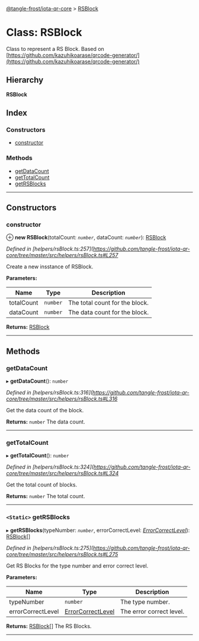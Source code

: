 [@tangle-frost/iota-qr-core](../README.md) > [RSBlock](../classes/rsblock.md)

# Class: RSBlock

Class to represent a RS Block. Based on [https://github.com/kazuhikoarase/qrcode-generator/](https://github.com/kazuhikoarase/qrcode-generator/)

## Hierarchy

**RSBlock**

## Index

### Constructors

* [constructor](rsblock.md#constructor)

### Methods

* [getDataCount](rsblock.md#getdatacount)
* [getTotalCount](rsblock.md#gettotalcount)
* [getRSBlocks](rsblock.md#getrsblocks)

---

## Constructors

<a id="constructor"></a>

###  constructor

⊕ **new RSBlock**(totalCount: *`number`*, dataCount: *`number`*): [RSBlock](rsblock.md)

*Defined in [helpers/rsBlock.ts:257](https://github.com/tangle-frost/iota-qr-core/tree/master/src/helpers/rsBlock.ts#L257*

Create a new insstance of RSBlock.

**Parameters:**

| Name | Type | Description |
| ------ | ------ | ------ |
| totalCount | `number` |  The total count for the block. |
| dataCount | `number` |  The data count for the block. |

**Returns:** [RSBlock](rsblock.md)

___

## Methods

<a id="getdatacount"></a>

###  getDataCount

▸ **getDataCount**(): `number`

*Defined in [helpers/rsBlock.ts:316](https://github.com/tangle-frost/iota-qr-core/tree/master/src/helpers/rsBlock.ts#L316*

Get the data count of the block.

**Returns:** `number`
The data count.

___
<a id="gettotalcount"></a>

###  getTotalCount

▸ **getTotalCount**(): `number`

*Defined in [helpers/rsBlock.ts:324](https://github.com/tangle-frost/iota-qr-core/tree/master/src/helpers/rsBlock.ts#L324*

Get the total count of blocks.

**Returns:** `number`
The total count.

___
<a id="getrsblocks"></a>

### `<Static>` getRSBlocks

▸ **getRSBlocks**(typeNumber: *`number`*, errorCorrectLevel: *[ErrorCorrectLevel](../enums/errorcorrectlevel.md)*): [RSBlock](rsblock.md)[]

*Defined in [helpers/rsBlock.ts:275](https://github.com/tangle-frost/iota-qr-core/tree/master/src/helpers/rsBlock.ts#L275*

Get RS Blocks for the type number and error correct level.

**Parameters:**

| Name | Type | Description |
| ------ | ------ | ------ |
| typeNumber | `number` |  The type number. |
| errorCorrectLevel | [ErrorCorrectLevel](../enums/errorcorrectlevel.md) |  The error correct level. |

**Returns:** [RSBlock](rsblock.md)[]
The RS Blocks.

___

